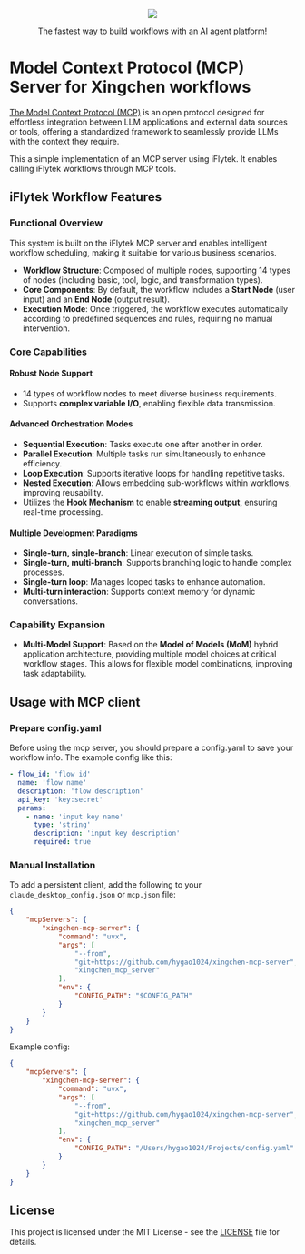 <p align="center">
  <a href="https://xinghuo.xfyun.cn/botcenter/createbot"><img src="https://openres.xfyun.cn/xfyundoc/2024-04-26/1396db8a-313b-40f5-be2a-5babcad9cd64/1714102184743/sparklogo.svg"></a>
</p>
<p align="center">
    The fastest way to build workflows with an AI agent platform!
</p>

# Model Context Protocol (MCP) Server for Xingchen workflows

[The Model Context Protocol (MCP)](https://modelcontextprotocol.io/introduction) is an open protocol designed for effortless integration between LLM applications and external data sources or tools, offering a standardized framework to seamlessly provide LLMs with the context they require.

This a simple implementation of an MCP server using iFlytek. It enables calling iFlytek workflows through MCP tools.

## iFlytek Workflow Features

### Functional Overview

This system is built on the iFlytek MCP server and enables intelligent workflow scheduling, making it suitable for various business scenarios.

- **Workflow Structure**: Composed of multiple nodes, supporting 14 types of nodes (including basic, tool, logic, and transformation types).
- **Core Components**: By default, the workflow includes a **Start Node** (user input) and an **End Node** (output result).
- **Execution Mode**: Once triggered, the workflow executes automatically according to predefined sequences and rules, requiring no manual intervention.

### Core Capabilities

#### **Robust Node Support**

- 14 types of workflow nodes to meet diverse business requirements.
- Supports **complex variable I/O**, enabling flexible data transmission.

#### **Advanced Orchestration Modes**

- **Sequential Execution**: Tasks execute one after another in order.
- **Parallel Execution**: Multiple tasks run simultaneously to enhance efficiency.
- **Loop Execution**: Supports iterative loops for handling repetitive tasks.
- **Nested Execution**: Allows embedding sub-workflows within workflows, improving reusability.
- Utilizes the **Hook Mechanism** to enable **streaming output**, ensuring real-time processing.

#### **Multiple Development Paradigms**

- **Single-turn, single-branch**: Linear execution of simple tasks.
- **Single-turn, multi-branch**: Supports branching logic to handle complex processes.
- **Single-turn loop**: Manages looped tasks to enhance automation.
- **Multi-turn interaction**: Supports context memory for dynamic conversations.

### Capability Expansion

- **Multi-Model Support**: Based on the **Model of Models (MoM)** hybrid application architecture, providing multiple model choices at critical workflow stages. This allows for flexible model combinations, improving task adaptability.



## Usage with MCP client

### Prepare config.yaml

Before using the mcp server, you should prepare a config.yaml to save your workflow info. The example config like this:

```yaml
- flow_id: 'flow id'
  name: 'flow name'
  description: 'flow description'
  api_key: 'key:secret'
  params:
    - name: 'input key name'
      type: 'string'
      description: 'input key description'
      required: true

```



### Manual Installation

To add a persistent client, add the following to your `claude_desktop_config.json` or `mcp.json` file:

```json
{
    "mcpServers": {
        "xingchen-mcp-server": {
            "command": "uvx",
            "args": [
                "--from",
                "git+https://github.com/hygao1024/xingchen-mcp-server",
                "xingchen_mcp_server"
            ],
            "env": {
                "CONFIG_PATH": "$CONFIG_PATH"
            }
        }
    }
}
```



Example config:

```json
{
    "mcpServers": {
        "xingchen-mcp-server": {
            "command": "uvx",
            "args": [
                "--from",
                "git+https://github.com/hygao1024/xingchen-mcp-server",
                "xingchen_mcp_server"
            ],
            "env": {
                "CONFIG_PATH": "/Users/hygao1024/Projects/config.yaml"
            }
        }
    }
}
```



## License

This project is licensed under the MIT License - see the [LICENSE](https://github.com/zcaceres/markdownify-mcp/blob/main/LICENSE) file for details.
